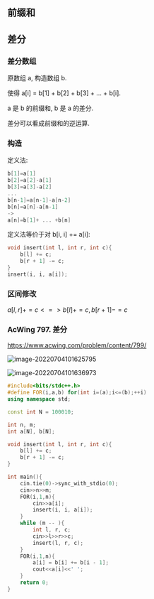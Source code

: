 ## 前缀和



## 差分

### 差分数组

原数组 a, 构造数组 b.

使得 a[i] = b[1] + b[2] + b[3] + ... + b[i].

a 是 b 的前缀和, b 是 a 的差分.

差分可以看成前缀和的逆运算.

### 构造

定义法:

```cpp
b[1]=a[1]
b[2]=a[2]-a[1]
b[3]=a[3]-a[2]
...
b[n-1]=a[n-1]-a[n-2]
b[n]=a[n]-a[n-1]
->
a[n]=b[1]+ ... +b[n]
```

定义法等价于对 b[i, i] += a[i]:

```cpp
void insert(int l, int r, int c){
    b[l] += c;
    b[r + 1] -= c;
}
insert(i, i, a[i]);
```

### 区间修改

$a[l, r] += c <=> b[l] += c, b[r+1] -= c$

### AcWing 797. 差分

https://www.acwing.com/problem/content/799/

![image-20220704101625795](http://nme-200t.oss-cn-hangzhou.aliyuncs.com/notes/2022-07-04-021625.png)

![image-20220704101636973](http://nme-200t.oss-cn-hangzhou.aliyuncs.com/notes/2022-07-04-021637.png)

```cpp
#include<bits/stdc++.h>
#define FOR(i,a,b) for(int i=(a);i<=(b);++i)
using namespace std;

const int N = 100010;

int n, m;
int a[N], b[N];

void insert(int l, int r, int c){
    b[l] += c;
    b[r + 1] -= c;
}

int main(){
    cin.tie(0)->sync_with_stdio(0);
    cin>>n>>m;
    FOR(i,1,n){
        cin>>a[i];
        insert(i, i, a[i]);
    }
    while (m -- ){
        int l, r, c;
        cin>>l>>r>>c;
        insert(l, r, c);
    }
    FOR(i,1,n){
        a[i] = b[i] += b[i - 1];
        cout<<a[i]<<' ';
    }
    return 0;
}
```

